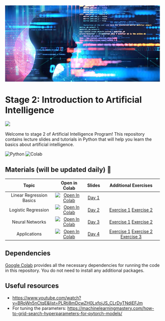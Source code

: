 ![1569966126](https://github.com/SaraAlthubaiti/NER-Project/blob/master/0_ZF-lzXTmWWHKoSLK.jpg)
# Stage 2: Introduction to Artificial Intelligence
 <img src="https://img.shields.io/badge/License-MIT-yellow.svg" /></a>
 
Welcome to stage 2 of Artificial Intelligence Program! This repository contains lecture slides and tutorials in Python that will help you learn the basics about artificial intelligence.

![Python](https://img.shields.io/badge/Python-3776AB?style=for-the-badge&logo=python&logoColor=white)
![Colab](https://img.shields.io/badge/Colab-F9AB00?style=for-the-badge&logo=googlecolab&color=525252)

## Materials (will be updated daily) :space_invader:

| Topic  | Open in Colab|  Slides | Additional Exercises
| :---:         |     :---:      |  :---: |  :---:
| Linear Regression Basics | [![Open In Colab](https://colab.research.google.com/assets/colab-badge.svg)](https://drive.google.com/file/d/1K1fismRb7tW60a-3tqHf1bZfX8UZBUkf/view?usp=sharing)| [Day 1](https://docs.google.com/presentation/d/1RKnOHUOO2sBLtsgsg-xo-SbRXJryGi5v/edit?usp=sharing&ouid=106548905542254481695&rtpof=true&sd=true)
| Logistic Regression | [![Open In Colab](https://colab.research.google.com/assets/colab-badge.svg)](https://colab.research.google.com/drive/1fGDHpCPXS5b0vyKdhFqqhZUtMY3Q_D2K?usp=sharing)| [Day 2](https://docs.google.com/presentation/d/1qqYhuTUSuoyQwGYM_EmUeZ3bKH2Xt4Vo/edit?usp=sharing&ouid=106548905542254481695&rtpof=true&sd=true) | [Exercise 1](https://colab.research.google.com/drive/12GmmOf54PdtBPwQBRRYuR0g5pmHq4r16?usp=sharing) [Exercise 2](https://drive.google.com/file/d/1-vx6uqBmu2jDxa7vse26MntDxwWXEmzt/view?usp=sharing)
| Neural Networks | [![Open In Colab](https://colab.research.google.com/assets/colab-badge.svg)](https://drive.google.com/file/d/12c2F8ZFSBonwcAvKIBNt41H2DjiLTJVq/view?usp=sharing)| [Day 3](https://docs.google.com/presentation/d/1BB4u6zcwalf89xzCL-1gwKz-w2-ZOlhC/edit?usp=sharing&ouid=106548905542254481695&rtpof=true&sd=true) | [Exercise 1](https://drive.google.com/file/d/12c2F8ZFSBonwcAvKIBNt41H2DjiLTJVq/view?usp=sharing) [Exercise 2](https://drive.google.com/file/d/1jI6UGPPklGF4L7L-U5oWJqXEHlDCgYcj/view?usp=sharing)
| Applications | [![Open In Colab](https://colab.research.google.com/assets/colab-badge.svg)](https://drive.google.com/file/d/17Fa7MxiJn__rhzuYm8TXvCw-j4a2Km8m/view?usp=sharing)| [Day 4](https://docs.google.com/presentation/d/1KF6VnP3eUXkrVOeiN-ev1-jMLR7Df83U/edit?usp=sharing&ouid=106548905542254481695&rtpof=true&sd=true) | [Exercise 1](https://drive.google.com/file/d/17Fa7MxiJn__rhzuYm8TXvCw-j4a2Km8m/view?usp=sharing) [Exercise 2](https://drive.google.com/file/d/1o_u-gbu2qw1mdi-c5RBUjoBFnB1GFXt-/view?usp=sharing) [Exercise 3](https://drive.google.com/file/d/15C30z2isdL5cyV4LWTVpmqoMRAN50uWd/view?usp=sharing)

## Dependencies
[Google Colab](https://colab.research.google.com) provides all the necessary dependencies for running the code in this repository. You do not need to install any additional packages.

## Useful resources 

- https://www.youtube.com/watch?v=BRoWn5nCtqE&list=PLRti8mDcwZH0LxfojJS_CLrDyTNdiEFJm
- For tuning the parameters: https://machinelearningmastery.com/how-to-grid-search-hyperparameters-for-pytorch-models/
